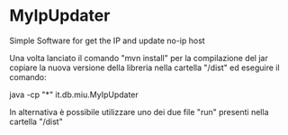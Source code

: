 # MyIpUpdater
Simple Software for get the IP and update no-ip host

Una volta lanciato il comando "mvn install" per la compilazione del jar copiare la nuova versione della libreria nella cartella "/dist" ed eseguire il comando:

java -cp "*" it.db.miu.MyIpUpdater


In alternativa è possibile utilizzare uno dei due file "run" presenti nella cartella "/dist"
